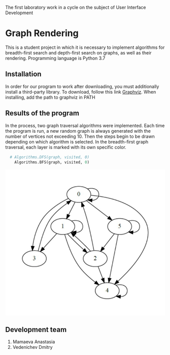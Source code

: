 The first laboratory work in a cycle on the subject of User Interface Development

# Graph Rendering

This is a student project in which it is necessary to implement algorithms for breadth-first search and depth-first search on graphs, as well as their rendering. Programming language is Python 3.7

## Installation

In order for our program to work after downloading, you must additionally install a third-party library. To download, follow this link [Graphviz](https://graphviz.org/download/). When installing, add the path to graphviz in PATH

## Results of the program
In the process, two graph traversal algorithms were implemented. Each time the program is run, a new random graph is always generated with the number of vertices not exceeding 10. Then the steps begin to be drawn depending on which algorithm is selected. In the breadth-first graph traversal, each layer is marked with its own specific color.

```python
  # Algorithms.DFS(graph, visited, 0)
    Algorithms.BFS(graph, visited, 0)
```
![Создание графа](https://github.com/Brightest-Sunshine/-pictures-for-README-files/blob/master/pics/BFS_0.JPG)

## Development team
1. Mamaeva Anastasia
2. Vedenichev Dmitry


